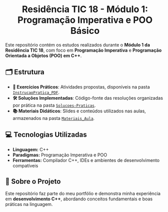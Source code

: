 <h1 align="center">Residência TIC 18 - Módulo 1: Programação Imperativa e POO Básico</h1>

Este repositório contém os estudos realizados durante o **Módulo 1 da Residência TIC 18**, com foco em **Programação Imperativa** e **Programação Orientada a Objetos (POO) em C++**.  

## 🗂️ Estrutura  

- **📖 Exercícios Práticos**: Atividades propostas, disponíveis na pasta [`InstrucaoPratica_PDF`](./InstrucaoPratica_PDF).  
- **🛠️ Soluções Implementadas**: Código-fonte das resoluções organizadas por prática na pasta [`Solucoes-Praticas`](./Solucoes-Praticas).  
- **📚 Materiais Didáticos**: Slides e conteúdos utilizados nas aulas, armazenados na pasta [`Materiais_Aula`](./Materiais_Aula).  

## 💻 Tecnologias Utilizadas  

- **Linguagem:** C++  
- **Paradigmas:** Programação Imperativa e POO  
- **Ferramentas:** Compilador C++, IDEs e ambientes de desenvolvimento compatíveis  

## 📢 Sobre o Projeto  

Este repositório faz parte do meu portfólio e demonstra minha experiência em **desenvolvimento C++**, abordando conceitos fundamentais e boas práticas na linguagem.